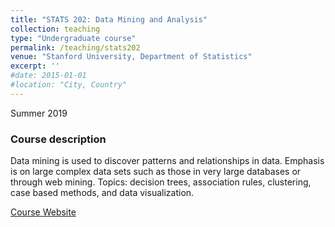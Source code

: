 ```yaml
---
title: "STATS 202: Data Mining and Analysis"
collection: teaching
type: "Undergraduate course"
permalink: /teaching/stats202
venue: "Stanford University, Department of Statistics"
excerpt: ''
#date: 2015-01-01
#location: "City, Country"
---
```


Summer 2019

### Course description

Data mining is used to discover patterns and relationships in data. Emphasis is on large complex data sets such as those in very large databases or through web mining. Topics: decision trees, association rules, clustering, case based methods, and data visualization.

[Course Website](https://sites.google.com/site/stats202/)